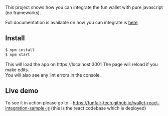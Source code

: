 This project shows how you can integrate the fun wallet with pure javascript (no frameworks).

Full documentation is available on how you can integrate is [here](https://funfair-tech.github.io/fun-wallet-docs/guide/web-sdk/installing-sdk.html)

## Install

```bash
$ npm install
$ npm start
```

This will load the app on https://localhost:3001
The page will reload if you make edits.<br />
You will also see any lint errors in the console.

## Live demo

To see it in action please go to - https://funfair-tech.github.io/wallet-react-integration-sample-js (this is the react codebase which is deployed)
